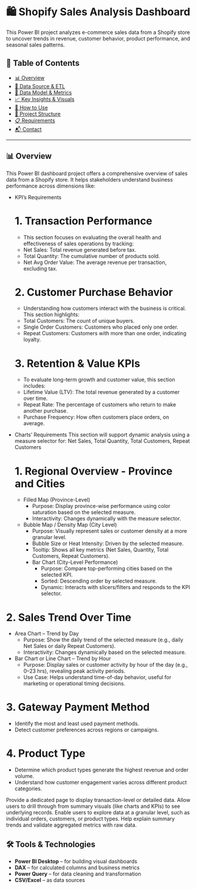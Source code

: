 # 🛍️ Shopify Sales Analysis Dashboard

This Power BI project analyzes e-commerce sales data from a Shopify store to uncover trends in revenue, customer behavior, product performance, and seasonal sales patterns.

## 📑 Table of Contents
- [📊 Overview](#-overview)
- [📂 Data Source & ETL](#-data-source--etl)
- [📐 Data Model & Metrics](#-data-model--metrics)
- [📈 Key Insights & Visuals](#-key-insights--visuals)
- [🚀 How to Use](#-how-to-use)
- [📁 Project Structure](#-project-structure)
- [📋 Requirements](#-requirements)
- [📬 Contact](#-contact)

---
## 📊 Overview
This Power BI dashboard project offers a comprehensive overview of sales data from a Shopify store. It helps stakeholders understand business performance across dimensions like:
- KPI’s Requirements
  # 1. Transaction Performance
    - This section focuses on evaluating the overall health and effectiveness of sales operations by tracking:
    - Net Sales: Total revenue generated before tax.
    - Total Quantity: The cumulative number of products sold.
    - Net Avg Order Value: The average revenue per transaction, excluding tax.
  # 2. Customer Purchase Behavior
    - Understanding how customers interact with the business is critical. This section highlights:
    - Total Customers: The count of unique buyers.
    - Single Order Customers: Customers who placed only one order.
    - Repeat Customers: Customers with more than one order, indicating loyalty.
  # 3. Retention & Value KPIs
  - To evaluate long-term growth and customer value, this section includes:
  - Lifetime Value (LTV): The total revenue generated by a customer over time.
  - Repeat Rate: The percentage of customers who return to make another purchase.
  - Purchase Frequency: How often customers place orders, on average.
    
- Charts’ Requirements
This section will support dynamic analysis using a measure selector for: Net Sales, Total Quantity, Total Customers, Repeat Customers
  # 1. Regional Overview - Province and Cities
  - Filled Map (Province-Level)
      - Purpose: Display province-wise performance using color saturation based on the selected measure.
      - Interactivity: Changes dynamically with the measure selector.
  - Bubble Map / Density Map (City Level)
      - Purpose: Visually represent sales or customer density at a more granular level.
      - Bubble Size or Heat Intensity: Driven by the selected measure.
      - Tooltip: Shows all key metrics (Net Sales, Quantity, Total Customers, Repeat Customers).
    - Bar Chart (City-Level Performance)
      - Purpose: Compare top-performing cities based on the selected KPI.
      - Sorted: Descending order by selected measure.
      - Dynamic: Interacts with slicers/filters and responds to the KPI selector.
# 2. Sales Trend Over Time
  - Area Chart – Trend by Day
    - Purpose: Show the daily trend of the selected measure (e.g., daily Net Sales or daily Repeat Customers).
    - Interactivity: Changes dynamically based on the selected measure.
  - Bar Chart or Line Chart – Trend by Hour
    - Purpose: Display sales or customer activity by hour of the day (e.g., 0–23 hrs), revealing peak activity periods.
    - Use Case: Helps understand time-of-day behavior, useful for marketing or operational timing decisions.
# 3. Gateway Payment Method
  - Identify the most and least used payment methods.
  - Detect customer preferences across regions or campaigns.

# 4. Product Type
- Determine which product types generate the highest revenue and order volume.
- Understand how customer engagement varies across different product categories.

Provide a dedicated page to display transaction-level or detailed data.
Allow users to drill through from summary visuals (like charts and KPIs) to see underlying records.
Enable users to explore data at a granular level, such as individual orders, customers, or product types.
Help explain summary trends and validate aggregated metrics with raw data.

## 🛠️ Tools & Technologies

- **Power BI Desktop** – for building visual dashboards  
- **DAX** – for calculated columns and business metrics  
- **Power Query** – for data cleaning and transformation  
- **CSV/Excel** – as data sources

